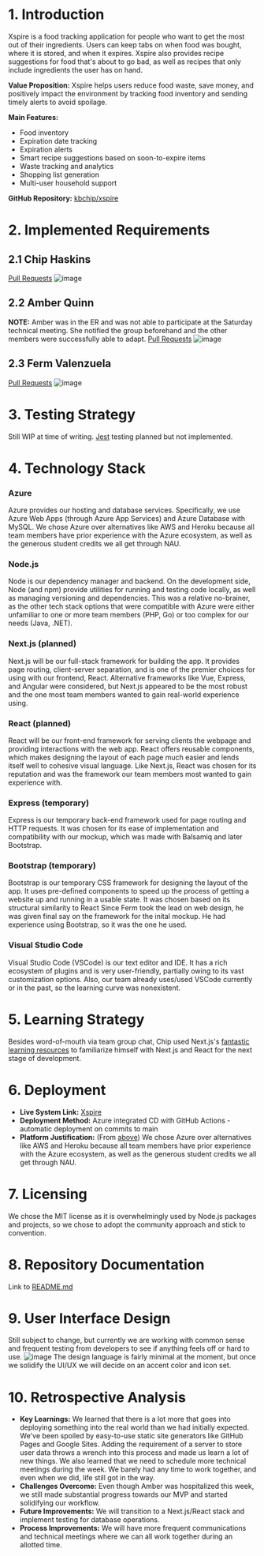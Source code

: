 # 1. Introduction

Xspire is a food tracking application for people who want to get the most out of their ingredients. Users can keep tabs on when food was bought, where it is stored, and when it expires. Xspire also provides recipe suggestions for food that's about to go bad, as well as recipes that only include ingredients the user has on hand.

**Value Proposition:** Xspire helps users reduce food waste, save money, and positively impact the environment by tracking food inventory and sending timely alerts to avoid spoilage.

**Main Features:**
- Food inventory
- Expiration date tracking
- Expiration alerts
- Smart recipe suggestions based on soon-to-expire items
- Waste tracking and analytics
- Shopping list generation
- Multi-user household support

**GitHub Repository:** [kbchip/xspire](https://github.com/kbchip/xspire)

# 2. Implemented Requirements

## 2.1 Chip Haskins

[Pull Requests](https://github.com/kbchip/xspire/pulls?q=is%3Apr+author%3Akbchip)
![image](https://github.com/user-attachments/assets/ade57325-5849-447e-a0b4-7cd25901aed2)

## 2.2 Amber Quinn

**NOTE:** Amber was in the ER and was not able to participate at the Saturday technical meeting. She notified the group beforehand and the other members were successfully able to adapt.
[Pull Requests](https://github.com/kbchip/xspire/pulls?q=is%3Apr+author%3Aambermariequinn)
![image](https://github.com/user-attachments/assets/e5d2aa7b-7f22-4228-9ac4-04bcea36c6a2)

## 2.3 Ferm Valenzuela

[Pull Requests](https://github.com/kbchip/xspire/pulls?q=is%3Apr+author%3Aprojectsbyferm)
![image](https://github.com/user-attachments/assets/16245c74-a47e-4908-a002-cbbd4d0b25ec)

# 3. Testing Strategy

Still WIP at time of writing. [Jest](https://jestjs.io/) testing planned but not implemented.

# 4. Technology Stack

### Azure

Azure provides our hosting and database services. Specifically, we use Azure Web Apps (through Azure App Services) and Azure Database with MySQL. We chose Azure over alternatives like AWS and Heroku because all team members have prior experience with the Azure ecosystem, as well as the generous student credits we all get through NAU.

### Node.js

Node is our dependency manager and backend. On the development side, Node (and npm) provide utilities for running and testing code locally, as well as managing versioning and dependencies. This was a relative no-brainer, as the other tech stack options that were compatible with Azure were either unfamiliar to one or more team members (PHP, Go) or too complex for our needs (Java, .NET).

### Next.js (planned)

Next.js will be our full-stack framework for building the app. It provides page routing, client-server separation, and is one of the premier choices for using with our frontend, React. Alternative frameworks like Vue, Express, and Angular were considered, but Next.js appeared to be the most robust and the one most team members wanted to gain real-world experience using.

### React (planned)

React will be our front-end framework for serving clients the webpage and providing interactions with the web app. React offers reusable components, which makes designing the layout of each page much easier and lends itself well to cohesive visual language. Like Next.js, React was chosen for its reputation and was the framework our team members most wanted to gain experience with.

### Express (temporary)

Express is our temporary back-end framework used for page routing and HTTP requests. It was chosen for its ease of implementation and compatibility with our mockup, which was made with Balsamiq and later Bootstrap.

### Bootstrap (temporary)

Bootstrap is our temporary CSS framework for designing the layout of the app. It uses pre-defined components to speed up the process of getting a website up and running in a usable state. It was chosen based on its structural similarity to React Since Ferm took the lead on web design, he was given final say on the framework for the inital mockup. He had experience using Bootstrap, so it was the one he used.

### Visual Studio Code

Visual Studio Code (VSCode) is our text editor and IDE. It has a rich ecosystem of plugins and is very user-friendly, partially owing to its vast customization options. Also, our team already uses/used VSCode currently or in the past, so the learning curve was nonexistent.

# 5. Learning Strategy

Besides word-of-mouth via team group chat, Chip used Next.js's [fantastic learning resources](https://nextjs.org/learn) to familiarize himself with Next.js and React for the next stage of development.

# 6. Deployment

- **Live System Link:** [Xspire](https://xspire-deesfqgmdaexhgdz.westus3-01.azurewebsites.net/)
- **Deployment Method:** Azure integrated CD with GitHub Actions - automatic deployment on commits to main
- **Platform Justification:** (From [above](https://github.com/kbchip/xspire/docs/Implementation%201.md#azure)) We chose Azure over alternatives like AWS and Heroku because all team members have prior experience with the Azure ecosystem, as well as the generous student credits we all get through NAU.

# 7. Licensing

We chose the MIT license as it is overwhelmingly used by Node.js packages and projects, so we chose to adopt the community approach and stick to convention.

# 8. Repository Documentation

Link to [README.md](https://github.com/kbchip/xspire/README.md)

# 9. User Interface Design

Still subject to change, but currently we are working with common sense and frequent testing from developers to see if anything feels off or hard to use.
![image](https://github.com/user-attachments/assets/bc52e2fc-1397-470c-9a85-27a3e3b28bf9)
The design language is fairly minimal at the moment, but once we solidify the UI/UX we will decide on an accent color and icon set.

# 10. Retrospective Analysis

- **Key Learnings:** We learned that there is a lot more that goes into deploying something into the real world than we had initially expected. We've been spoiled by easy-to-use static site generators like GitHub Pages and Google Sites. Adding the requirement of a server to store user data throws a wrench into this process and made us learn a lot of new things. We also learned that we need to schedule more technical meetings during the week. We barely had any time to work together, and even when we did, life still got in the way.
- **Challenges Overcome:** Even though Amber was hospitalized this week, we still made substantial progress towards our MVP and started solidifying our workflow.
- **Future Improvements:** We will transition to a Next.js/React stack and implement testing for database operations.
- **Process Improvements:** We will have more frequent communications and technical meetings where we can all work together during an allotted time.
